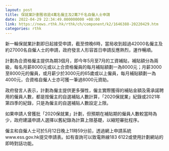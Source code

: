 ```yaml
---
layout: post
title: 保就業計劃暫收逾4萬名僱主及2萬7千名自僱人士申請
date: 2022-04-29 22:34:49.000000000 +08:00
link: https://news.rthk.hk/rthk/ch/component/k2/1646388-20220429.htm
categories: rthk
---
```


新一輪保就業計劃即日起接受申請，截至傍晚6時，當局收到超過42000名僱主及約27000名自僱人士的申請，政府發言人形容首日申請反應熱烈，運作暢順。

計劃為合資格僱主提供為期3個月，即今年5月至7月的工資補貼，補貼額分為兩級，每名月薪8000元或以上合資格僱員的每月補貼額劃一為8000元；月薪3000至8000元的僱員，或月薪少於3000元的65歲或以上僱員，每月補貼額劃一為4000元，合資格自僱人士亦可獲一筆過8000元資助。

政府發言人表示，計劃為僱主提供更多彈性，僱主實際獲得的補貼金額及需承諾聘用的僱員人數，都是按僱主的自選補貼人數計算，「2020保就業」紀錄或2021年第四季的紀錄，只是為僱主的自選補貼人數設定上限。

如果申請人曾獲批「2020保就業」計劃，但預期在補貼期的僱員人數較當時為少，政府建議申請人選擇以舊紀錄為計算上限基礎，以縮短審批程序。

僱主和自僱人士可於5月12日晚上11時59分前，透過網上申請系統www.ess.gov.hk提交申請表。如有查詢可以致電熱線183 6122或使用計劃網站的即時對話功能。
